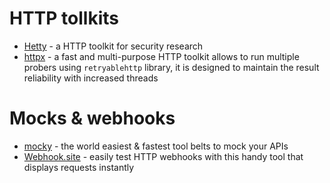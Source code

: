 # HTTP tollkits

- [Hetty](https://github.com/dstotijn/hetty) - a HTTP toolkit for security research
- [httpx](https://github.com/projectdiscovery/httpx) - a fast and multi-purpose HTTP toolkit allows to run multiple probers using `retryablehttp` library, it is designed to maintain the result reliability with increased threads

# Mocks & webhooks

- [mocky](https://designer.mocky.io/design) - the world easiest & fastest tool belts to mock your APIs
- [Webhook.site](https://webhook.site/) - easily test HTTP webhooks with this handy tool that displays requests instantly
